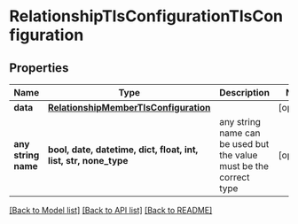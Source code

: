 # RelationshipTlsConfigurationTlsConfiguration


## Properties
Name | Type | Description | Notes
------------ | ------------- | ------------- | -------------
**data** | [**RelationshipMemberTlsConfiguration**](RelationshipMemberTlsConfiguration.md) |  | [optional] 
**any string name** | **bool, date, datetime, dict, float, int, list, str, none_type** | any string name can be used but the value must be the correct type | [optional]

[[Back to Model list]](../README.md#documentation-for-models) [[Back to API list]](../README.md#documentation-for-api-endpoints) [[Back to README]](../README.md)



